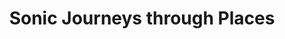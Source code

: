 ---
title: "Sonic Journeys through Places"
video:
    src: https://vimeo.com/845846156
    id: 845846156
    type: vimeo
image:
    src: /assets/videography/sonic_journeys_through_places.avif
    alt: 

---